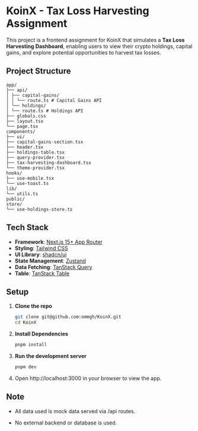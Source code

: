 # KoinX - Tax Loss Harvesting Assignment

This project is a frontend assignment for KoinX that simulates a **Tax Loss Harvesting Dashboard**, enabling users to view their crypto holdings, capital gains, and explore potential opportunities to harvest tax losses.

## Project Structure

```
app/
├── api/
│ ├── capital-gains/
│ │ └── route.ts # Capital Gains API
│ └── holdings/
│ └── route.ts # Holdings API
├── globals.css
├── layout.tsx
└── page.tsx
components/
├── ui/
├── capital-gains-section.tsx
├── header.tsx
├── holdings-table.tsx
├── query-provider.tsx
├── tax-harvesting-dashboard.tsx
└── theme-provider.tsx
hooks/
├── use-mobile.tsx
└── use-toast.ts
lib/
└── utils.ts
public/
store/
└── use-holdings-store.ts
```

## Tech Stack

- **Framework**: [Next.js 15+ App Router](https://nextjs.org/docs/app)
- **Styling**: [Tailwind CSS](https://tailwindcss.com/)
- **UI Library**: [shadcn/ui](https://ui.shadcn.com/)
- **State Management**: [Zustand](https://zustand-demo.pmnd.rs/)
- **Data Fetching**: [TanStack Query](https://tanstack.com/query/latest)
- **Table**: [TanStack Table](https://tanstack.com/table/latest)

## Setup

1. **Clone the repo**
   ```bash
   git clone git@github.com:ommgh/KoinX.git
   cd KoinX
   ```
2. **Install Dependencies**
   ```bash
   pnpm install
   ```
3. **Run the development server**
   ```bash
   pnpm dev
   ```
4. Open http://localhost:3000 in your browser to view the app.

## Note

- All data used is mock data served via /api routes.

- No external backend or database is used.
